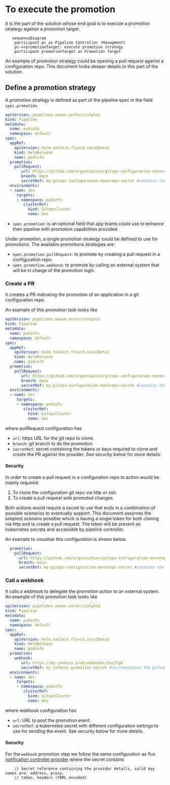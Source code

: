 # To execute the promotion

It is the part of the solution whose end goal is to execute a promotion strategy against a promotion target. 

```mermaid
   sequenceDiagram
    participant pc as Pipeline Controller (Managment)
    pc->>promotionTarget: execute promotion strategy
    participant promotionTarget as Promotion Target
```
An example of promotion strategy could be opening a pull request against a configuration repo. This document looks 
deeper details to this part of the solution.

## Define a promotion strategy

A promotion strategy is defined as part of the pipeline spec in the field `spec.promotion`.
```yaml
apiVersion: pipelines.weave.works/v1alpha1
kind: Pipeline
metadata:
  name: podinfo
  namespace: default
spec:
  appRef:
    apiVersion: helm.toolkit.fluxcd.io/v2beta1
    kind: HelmRelease
    name: podinfo
  promotion:
    pullRequest:
       url: https://github.com/organisation/gitops-configuration-monorepo.git
       branch: main
       secretRef: my-gitops-configuration-monorepo-secret #contains the github token to clone and create PR  
  environments:
  - name: dev
     targets:
     - namespace: podinfo
        clusterRef:
          kind: GitopsCluster
          name: dev
```

- `spec.promotion`: is an optional field that app teams could use to enhance their pipeline with promotion capabilities provided.

Under promotion, a single promotion strategy could be defined to use for promotions. The available promotions strategies are: 

- `spec.promotion.pullRequest`: to promote by creating a pull request in a configuration repo.
- `spec.promotion.webhook`: to promote by calling an external system that will be in charge of the promotion logic. 

### Create a PR

It creates a PR indicating the promotion of an application in a git configuration repo. 

An example of this promotion task looks like 

```yaml
apiVersion: pipelines.weave.works/v1alpha1
kind: Pipeline
metadata:
  name: podinfo
  namespace: default
spec:
  appRef:
    apiVersion: helm.toolkit.fluxcd.io/v2beta1
    kind: HelmRelease
    name: podinfo
  promotion:
    pullRequest:
       url: https://github.com/organisation/gitops-configuration-monorepo.git
       branch: main
       secretRef: my-gitops-configuration-monorepo-secret #contains the github token to clone and create PR  
  environments:
  - name: dev
     targets:
     - namespace: podinfo
        clusterRef:
          kind: GitopsCluster
          name: dev
```
where pullRequest configuration has

- `url`: https URL for the git repo to clone. 
- `branch`: git branch to do the promotion.  
- `secretRef`: secret containing the tokens or keys required to clone and create the PR against the provider. See security below for more details.

#### Security

In order to create a pull request in a configuration repo to action would be mainly required:

1. To clone the configuration git repo via http or ssh.
2. To create a pull request with promoted changes.

Both actions would require a secret to use that ends in a combination of possible scenarios to eventually support.
This document assumes the simplest scenario possible which is having a single token for both
cloning via http and to create a pull request. The token will be present as kubernetes secrets and accessible by pipeline controller.

An example to visualise this configuration is shown below.

```yaml
  promotion:
    pullRequest:
      url: https://github.com/organisation/gitops-configuration-monorepo.git
      branch: main
      secretRef: my-gitops-configuration-monorepo-secret #contains the github token to clone and create PR  
```
### Call a webhook 

It calls a webhook to delegate the promotion action to an external system. An example of this promotion task looks like

```yaml
apiVersion: pipelines.weave.works/v1alpha1
kind: Pipeline
metadata:
  name: podinfo
  namespace: default
spec:
  appRef:
    apiVersion: helm.toolkit.fluxcd.io/v2beta1
    kind: HelmRelease
    name: podinfo
  promotion:
    webhook:
       url: https://my-jenkins.prod/webhooks/XoLZfgK
       secretRef: my-jenkins-promotion-secret #secretontains the github token to clone and create PR  
  environments:
  - name: dev
     targets:
     - namespace: podinfo
        clusterRef:
          kind: GitopsCluster
          name: dev
```
where webhook configuration has

- `url`: URL to post the promotion event. 
- `secretRef`: a kubernetes secret with different configuration settings to use for sending the event. See security below for more details.

#### Security

For the `webhook` promotion step we follow the same configuration as flux [notification controller provider](https://fluxcd.io/flux/components/notification/provider/#generic-webhook)
where the secret contains 

```
	// Secret reference containing the provider details, valid key names are: address, proxy, 
	// token, headers (YAML encoded)
```